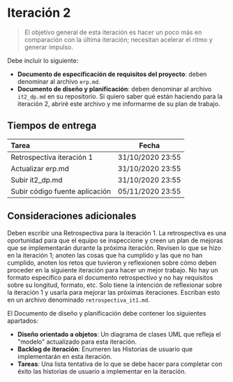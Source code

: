 # Iteración 2

> El objetivo general de esta iteración es hacer un poco más en comparación con la última iteración; necesitan acelerar el ritmo y generar impulso.


Debe incluir lo siguiente:

- **Documento de especificación de requisitos del proyecto**: deben denominar al archivo `erp.md`. 
- **Documento de diseño y planificación**: deben denominar al archivo `it2_dp.md` en su repositorio. Si quiero saber qué están haciendo para la iteración 2, abriré este archivo y me informarme de su plan de trabajo.

## Tiempos de entrega

| Tarea                                   |  Fecha           |
|:----------------------------------------|:----------------:|
| Retrospectiva iteración 1               | 31/10/2020 23:55 |
| Actualizar erp.md                       | 31/10/2020 23:55 |
| Subir it2_dp.md                         | 31/10/2020 23:55 |
| Subir código fuente aplicación          | 05/11/2020 23:55 |


## Consideraciones adicionales

Deben escribir una Retrospectiva para la iteración 1. La retrospectiva es una oportunidad para que el equipo se inspeccione y creen un plan de mejoras que se implementarán durante la próxima iteración. Revisen lo que se hizo en la iteración 1; anoten las cosas que ha cumplido y las que no han cumplido, anoten los retos que tuvieron y reflexionen sobre cómo deben proceder en la siguiente iteración para hacer un mejor trabajo. No hay un formato específico para el documento retrospectivo y no hay requisitos sobre su longitud, formato, etc. Solo tiene la intención de reflexionar sobre la iteración 1 y usarla para mejorar las próximas iteraciones. Escriban esto en un archivo denominado `retrospectiva_it1.md`.

El Documento de diseño y planificación debe contener los siguientes apartados:
- **Diseño orientado a objetos**: Un diagrama de clases UML que refleja el "modelo" actualizado para esta iteración.
- **Backlog de iteración**: Enumeren las Historias de usuario que implementarán en esta iteración.
- **Tareas**: Una lista tentativa de lo que se debe hacer para completar con éxito las historias de usuario a implementar en la iteración.

